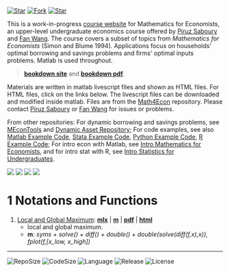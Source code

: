[![Star](https://img.shields.io/github/stars/Math4Econ/Math4Econ.github.io?style=social)](https://github.com/Math4Econ/Math4Econ.github.io/stargazers) [![Fork](https://img.shields.io/github/forks/Math4Econ/Math4Econ.github.io?style=social)](https://github.com/Math4Econ/Math4Econ.github.io/network/members) [![Star](https://img.shields.io/github/watchers/Math4Econ/Math4Econ.github.io?style=social)](https://github.com/Math4Econ/Math4Econ.github.io/watchers)

This is a work-in-progress [course website](http://math4econ.github.io/) for Mathematics for Economists, an upper-level undergraduate economics course offered by [Piruz Saboury](https://piruzsaboury.weebly.com/) and [Fan Wang](https://fanwangecon.github.io/). The course covers a subset of topics from *Mathematics for Economists* (Simon and Blume 1994). Applications focus on households' optimal borrowing and savings problems and firms' optimal inputs problems. Matlab is used throughout.

> [**bookdown site**](https://Math4Econ.github.io/bookdown) and [**bookdown pdf**](https://Math4econ.github.io/bookdown/Introductory-Mathematics-for-Economists-with-Matlab.pdf).

Materials are written in matlab livescript files and shown as HTML files. For HTML files, click on the links below. The livescript files can be downloaded and modified inside matlab.
Files are from the [Math4Econ](https://github.com/Math4Econ/Math4Econ.github.io) repository. Please contact [Piruz Saboury](https://piruzsaboury.weebly.com/) or [Fan Wang](https://fanwangecon.github.io/) for issues or problems.

From other repositories: For dynamic borrowing and savings problems, see [MEconTools](https://fanwangecon.github.io/MEconTools/) and [Dynamic Asset Repository](https://fanwangecon.github.io/CodeDynaAsset/); For code examples, see also [Matlab Example Code](https://fanwangecon.github.io/M4Econ/), [Stata Example Code](https://fanwangecon.github.io/Stata4Econ/), [Python Example Code](https://fanwangecon.github.io/pyfan/), [R Example Code](https://fanwangecon.github.io/R4Econ/); For intro econ with Matlab, see [Intro Mathematics for Economists](https://fanwangecon.github.io/Math4Econ/), and for intro stat with R, see [Intro Statistics for Undergraduates](https://fanwangecon.github.io/Stat4Econ/).

[![](https://img.shields.io/github/last-commit/Math4Econ/Math4Econ.github.io)](https://github.com/Math4Econ/Math4Econ.github.io/commits/main) [![](https://img.shields.io/github/commit-activity/m/Math4Econ/Math4Econ.github.io)](https://github.com/Math4Econ/Math4Econ.github.io/graphs/commit-activity) [![](https://img.shields.io/github/issues/Math4Econ/Math4Econ.github.io)](https://github.com/Math4Econ/Math4Econ.github.io/issues) [![](https://img.shields.io/github/issues-pr/Math4Econ/Math4Econ.github.io)](https://github.com/Math4Econ/Math4Econ.github.io/pulls)

# 1  Notations and Functions

1. [Local and Global Maximum](https://Math4Econ.github.io/calconevar/htmlpdfm/localglobal.html): [**mlx**](https://github.com/Math4Econ/Math4Econ.github.io/blob/main/calconevar/localglobal.mlx) \| [**m**](https://github.com/Math4Econ/Math4Econ.github.io/blob/main/calconevar/htmlpdfm/localglobal.m) \| [**pdf**](https://github.com/Math4Econ/Math4Econ.github.io/blob/main/calconevar/htmlpdfm/localglobal.pdf) \| [**html**](https://Math4Econ.github.io/calconevar/htmlpdfm/localglobal.html)
	+ local and global maximum.
	+ **m**: *syms + solve() + diff() + double() + double(solve(diff(f,x),x)), fplot(f,[x_low, x_high])*

----
![RepoSize](https://img.shields.io/github/repo-size/math4econ/math4econ.github.io)
![CodeSize](https://img.shields.io/github/languages/code-size/math4econ/math4econ.github.io)
![Language](https://img.shields.io/github/languages/top/math4econ/math4econ.github.io)
![Release](https://img.shields.io/github/downloads/math4econ/math4econ.github.io/total)
![License](https://img.shields.io/github/license/math4econ/math4econ.github.io)

